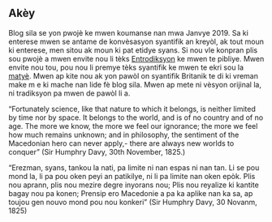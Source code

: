 ## Akèy
Blog sila se yon pwojè ke mwen koumanse nan mwa Janvye 2019. 
Sa ki enterese mwen se antame de konvèsasyon 
syantifik an kreyòl, ak tout moun ki enterese, men sitou ak 
moun ki pat etidye syans. Si nou vle konpran plis sou pwojè a 
mwen envite nou li tèks [Entrodiksyon](entro.md) ke mwen te pibliye. 
Mwen envite nou tou, pou nou li premye tèks syantifik ke mwen te ekri
sou la [matyè](matye.md). Mwen ap kite nou ak yon pawòl on syantifik 
Britanik te di ki vreman make m e ki mache nan lide fè blog sila. 
Mwen ap mete ni vèsyon orijinal la, 
ni tradiksyon pa mwen de pawòl li a.

“Fortunately science, like that nature to which it belongs, 
is neither limited by time nor by space. 
It belongs to the world, and is of no country 
and of no age. The more we know, the more we 
feel our ignorance; the more we feel how much 
remains unknown; and in philosophy, the sentiment 
of the Macedonian hero can never apply,- there are always new worlds to conquer” 
(Sir Humphry Davy, 30th November, 1825.)

“Erezman, syans, tankou la nati, pa limite ni nan espas ni nan tan. 
Li se pou mond la, li pa pou oken peyi an patikilye, ni li pa limite nan oken epòk.
Plis nou aprann, plis nou mezire degre inyorans nou; 
Plis nou reyalize ki kantite bagay nou pa konen; 
Prensip ero Macedonie a pa ka aplike nan ka sa, 
ap toujou gen nouvo mond pou nou konkeri” (Sir Humphry Davy, 30 Novanm, 1825)

